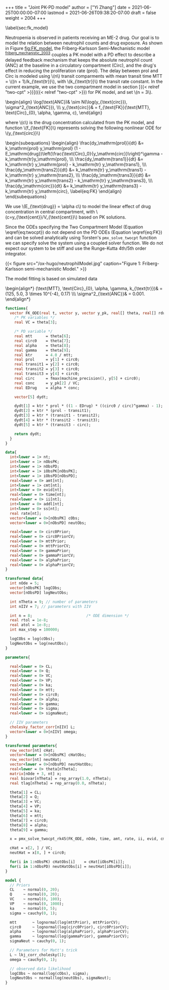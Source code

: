 +++
title = "Joint PK-PD model"
author = ["Yi Zhang"]
date = 2021-06-25T00:00:00-07:00
lastmod = 2021-06-26T09:38:20-07:00
draft = false
weight = 2004
+++

\label{sec:fk\_model}

Neutropenia is observed in patients receiving an ME-2 drug. Our goal
is to model the relation between neutrophil counts and drug
exposure. As shown in Figure [fig:FK_model](#fig:FK_model), the Friberg-Karlsson Semi-Mechanistic model <sup id="4698e09238445a27c4bd926a20f9846e"><a href="#friberg_mechanistic_2003" title="Friberg \&amp; Karlsson, Mechanistic {Models} for {Myelosuppression}, {Investigational New Drugs}, v(2), 183--194 (2003).">friberg_mechanistic_2003</a></sup> couples
a PK model with a PD
effect to describe a delayed feedback mechanism that keeps the
absolute neutrophil count (ANC) at the
baseline in a circulatory compartment (Circ), and
the drug's effect in
reducing the proliferation rate (prol).
The delay between prol and Circ is modeled using \\(n\\) transit
comparments with mean transit time MTT = \\((n + 1)/k\_{\text{tr}}\\),
with \\(k\_{\text{tr}}\\) the transit rate constant. In the current example, we use the two compartment model in section [{{< relref "two-cpt" >}}]({{< relref "two-cpt" >}}) for
PK model, and set \\(n = 3\\).

\begin{align}
  \log(\text{ANC})& \sim N(\log(y\_{\text{circ}}), \sigma^2\_{\text{ANC}}),  \\\\\\
  y\_{\text{circ}}& = f\_{\text{FK}}(\text{MTT}, \text{Circ}\_{0}, \alpha, \gamma, c),
\end{align}

  where \\(c\\) is the drug concentration calculated from the PK model, and function \\(f\_{\text{FK}}\\) represents solving the following
nonlinear ODE for \\(y\_{\text{circ}}\\)

\begin{subequations}
  \begin{align}
  \frac{dy\_\mathrm{prol}}{dt} &= k\_\mathrm{prol} y\_\mathrm{prol} (1 - E\_\mathrm{drug})\left(\frac{\text{Circ}\_0}{y\_\mathrm{circ}}\right)^\gamma - k\_\mathrm{tr}y\_\mathrm{prol}, \\\\\\
  \frac{dy\_\mathrm{trans1}}{dt} &= k\_\mathrm{tr} y\_\mathrm{prol} - k\_\mathrm{tr} y\_\mathrm{trans1}, \\\\\\
  \frac{dy\_\mathrm{trans2}}{dt} &= k\_\mathrm{tr} y\_\mathrm{trans1} - k\_\mathrm{tr} y\_\mathrm{trans2},  \\\\\\
  \frac{dy\_\mathrm{trans3}}{dt} &= k\_\mathrm{tr} y\_\mathrm{trans2} - k\_\mathrm{tr} y\_\mathrm{trans3},  \\\\\\
  \frac{dy\_\mathrm{circ}}{dt} &= k\_\mathrm{tr} y\_\mathrm{trans3} - k\_\mathrm{tr} y\_\mathrm{circ},
   \label{eq:FK}
  \end{align}
\end{subequations}

We use \\(E\_{\text{drug}} = \alpha c\\) to model the linear effect of drug
concentration in central compartment, with
\\(c=y\_{\text{cent}}/V\_{\text{cent}}\\) based on PK solutions.

Since the ODEs specifying the Two Compartment Model
(Equation \eqref{eq:twocpt}) do not depend on the PD ODEs
(Equation \eqref{eq:FK}) and can be solved analytically
using Torsten's `pmx_solve_twocpt` function
we can specify solve the system using a coupled solver function. We do not
expect our system to be stiff and use the Runge-Kutta 4th/5th order
integrator.

<a id="orga297c8f"></a>

{{< figure src="/ox-hugo/neutrophilModel.jpg" caption="Figure 1: Friberg-Karlsson semi-mechanistic Model." >}}

The model fitting is based on simulated data

\begin{align\*}
  (\text{MTT}, \text{Circ}\_{0}, \alpha, \gamma, k\_{\text{tr}})& = (125, 5.0, 3 \times 10^{-4}, 0.17) \\\\\\
  \sigma^2\_{\text{ANC}}& = 0.001.
\end{align\*}

```stan
functions{
  vector FK_ODE(real t, vector y, vector y_pk, real[] theta, real[] rdummy, int[] idummy){
    /* PK variables */
    real VC = theta[3];

    /* PD variable */
    real mtt      = theta[6];
    real circ0    = theta[7];
    real alpha    = theta[8];
    real gamma    = theta[9];
    real ktr      = 4.0 / mtt;
    real prol     = y[1] + circ0;
    real transit1 = y[2] + circ0;
    real transit2 = y[3] + circ0;
    real transit3 = y[4] + circ0;
    real circ     = fmax(machine_precision(), y[5] + circ0);
    real conc     = y_pk[2] / VC;
    real EDrug    = alpha * conc;

    vector[5] dydt;

    dydt[1] = ktr * prol * ((1 - EDrug) * ((circ0 / circ)^gamma) - 1);
    dydt[2] = ktr * (prol - transit1);
    dydt[3] = ktr * (transit1 - transit2);
    dydt[4] = ktr * (transit2 - transit3);
    dydt[5] = ktr * (transit3 - circ);

    return dydt;
  }
}

data{
  int<lower = 1> nt;
  int<lower = 1> nObsPK;
  int<lower = 1> nObsPD;
  int<lower = 1> iObsPK[nObsPK];
  int<lower = 1> iObsPD[nObsPD];
  real<lower = 0> amt[nt];
  int<lower = 1> cmt[nt];
  int<lower = 0> evid[nt];
  real<lower = 0> time[nt];
  real<lower = 0> ii[nt];
  int<lower = 0> addl[nt];
  int<lower = 0> ss[nt];
  real rate[nt];
  vector<lower = 0>[nObsPK] cObs;
  vector<lower = 0>[nObsPD] neutObs;

  real<lower = 0> circ0Prior;
  real<lower = 0> circ0PriorCV;
  real<lower = 0> mttPrior;
  real<lower = 0> mttPriorCV;
  real<lower = 0> gammaPrior;
  real<lower = 0> gammaPriorCV;
  real<lower = 0> alphaPrior;
  real<lower = 0> alphaPriorCV;
}

transformed data{
  int nOde = 5;
  vector[nObsPK] logCObs;
  vector[nObsPD] logNeutObs;

  int nTheta = 9; // number of parameters
  int nIIV = 7; // parameters with IIV

  int n = 8;                        /* ODE dimension */
  real rtol = 1e-8;
  real atol = 1e-8;;
  int max_step = 100000;

  logCObs = log(cObs);
  logNeutObs = log(neutObs);
}

parameters{

  real<lower = 0> CL;
  real<lower = 0> Q;
  real<lower = 0> VC;
  real<lower = 0> VP;
  real<lower = 0> ka;
  real<lower = 0> mtt;
  real<lower = 0> circ0;
  real<lower = 0> alpha;
  real<lower = 0> gamma;
  real<lower = 0> sigma;
  real<lower = 0> sigmaNeut;

  // IIV parameters
  cholesky_factor_corr[nIIV] L;
  vector<lower = 0>[nIIV] omega;
}

transformed parameters{
  row_vector[nt] cHat;
  vector<lower = 0>[nObsPK] cHatObs;
  row_vector[nt] neutHat;
  vector<lower = 0>[nObsPD] neutHatObs;
  real<lower = 0> theta[nTheta];
  matrix[nOde + 3, nt] x;
  real biovar[nTheta] = rep_array(1.0, nTheta);
  real tlag[nTheta] = rep_array(0.0, nTheta);

  theta[1] = CL;
  theta[2] = Q;
  theta[3] = VC;
  theta[4] = VP;
  theta[5] = ka;
  theta[6] = mtt;
  theta[7] = circ0;
  theta[8] = alpha;
  theta[9] = gamma;

  x = pmx_solve_twocpt_rk45(FK_ODE, nOde, time, amt, rate, ii, evid, cmt, addl, ss, theta, biovar, tlag, rtol, atol, max_step);

  cHat = x[2, ] / VC;
  neutHat = x[8, ] + circ0;

  for(i in 1:nObsPK) cHatObs[i]    = cHat[iObsPK[i]];
  for(i in 1:nObsPD) neutHatObs[i] = neutHat[iObsPD[i]];
}

model {
  // Priors
  CL    ~ normal(0, 20);
  Q     ~ normal(0, 20);
  VC    ~ normal(0, 100);
  VP    ~ normal(0, 1000);
  ka    ~ normal(0, 5);
  sigma ~ cauchy(0, 1);

  mtt       ~ lognormal(log(mttPrior), mttPriorCV);
  circ0     ~ lognormal(log(circ0Prior), circ0PriorCV);
  alpha     ~ lognormal(log(alphaPrior), alphaPriorCV);
  gamma     ~ lognormal(log(gammaPrior), gammaPriorCV);
  sigmaNeut ~ cauchy(0, 1);

  // Parameters for Matt's trick
  L ~ lkj_corr_cholesky(1);
  omega ~ cauchy(0, 1);

  // observed data likelihood
  logCObs ~ normal(log(cObs), sigma);
  logNeutObs ~ normal(log(neutObs), sigmaNeut);
}
```
